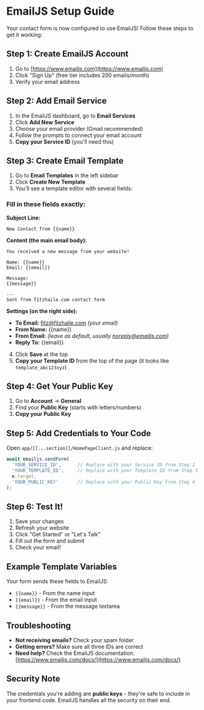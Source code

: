 # EmailJS Setup Guide

Your contact form is now configured to use EmailJS! Follow these steps to get it working:

## Step 1: Create EmailJS Account
1. Go to [https://www.emailjs.com](https://www.emailjs.com)
2. Click "Sign Up" (free tier includes 200 emails/month)
3. Verify your email address

## Step 2: Add Email Service
1. In the EmailJS dashboard, go to **Email Services**
2. Click **Add New Service**
3. Choose your email provider (Gmail recommended)
4. Follow the prompts to connect your email account
5. **Copy your Service ID** (you'll need this)

## Step 3: Create Email Template
1. Go to **Email Templates** in the left sidebar
2. Click **Create New Template**
3. You'll see a template editor with several fields:

### Fill in these fields exactly:

**Subject Line:**
```
New Contact from {{name}}
```

**Content (the main email body):**
```
You received a new message from your website!

Name: {{name}}
Email: {{email}}

Message:
{{message}}

---
Sent from fitzhaile.com contact form
```

**Settings (on the right side):**
- **To Email:** fitz@fitzhaile.com *(your email)*
- **From Name:** {{name}}
- **From Email:** *(leave as default, usually noreply@emailjs.com)*
- **Reply To:** {{email}}

4. Click **Save** at the top
5. **Copy your Template ID** from the top of the page (it looks like `template_abc123xyz`)

## Step 4: Get Your Public Key
1. Go to **Account** → **General**
2. Find your **Public Key** (starts with letters/numbers)
3. **Copy your Public Key**

## Step 5: Add Credentials to Your Code
Open `app/[[...section]]/HomePageClient.js` and replace:

```javascript
await emailjs.sendForm(
  'YOUR_SERVICE_ID',      // Replace with your Service ID from Step 2
  'YOUR_TEMPLATE_ID',     // Replace with your Template ID from Step 3
  e.target,
  'YOUR_PUBLIC_KEY'       // Replace with your Public Key from Step 4
);
```

## Step 6: Test It!
1. Save your changes
2. Refresh your website
3. Click "Get Started" or "Let's Talk"
4. Fill out the form and submit
5. Check your email!

## Example Template Variables
Your form sends these fields to EmailJS:
- `{{name}}` - From the name input
- `{{email}}` - From the email input  
- `{{message}}` - From the message textarea

## Troubleshooting
- **Not receiving emails?** Check your spam folder
- **Getting errors?** Make sure all three IDs are correct
- **Need help?** Check the EmailJS documentation: [https://www.emailjs.com/docs/](https://www.emailjs.com/docs/)

## Security Note
The credentials you're adding are **public keys** - they're safe to include in your frontend code. EmailJS handles all the security on their end.

